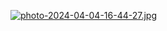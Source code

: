 [![photo-2024-04-04-16-44-27.jpg](https://i.postimg.cc/xdsF3kG5/photo-2024-04-04-16-44-27.jpg)](https://postimg.cc/KKMNZ8H3)
